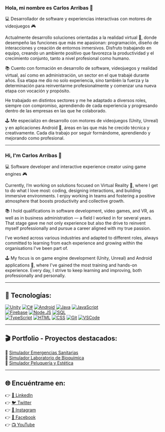 ### Hola, mi nombre es Carlos Arribas 👋

💻 Desarrollador de software y experiencias interactivas con motores de videojuegos 🎮

Actualmente desarrollo soluciones orientadas a la realidad virtual 🥽, donde desempeño las funciones que más me apasionan: programación, diseño de interacciones y creación de entornos inmersivos. Disfruto trabajando en equipo, creando un ambiente positivo que favorezca la productividad y el crecimiento conjunto, tanto a nivel profesional como humano.

📚 Cuento con formación en desarrollo de software, videojuegos y realidad virtual, así como en administración, un sector en el que trabajé durante años. Esa etapa me dio no solo experiencia, sino también la fuerza y la determinación para reinventarme profesionalmente y comenzar una nueva etapa con vocación y propósito.

He trabajado en distintos sectores y me he adaptado a diversos roles, siempre con compromiso, aprendiendo de cada experiencia y progresando dentro de las empresas en las que he colaborado.

🕹️ Me especializo en desarrollo con motores de videojuegos (Unity, Unreal) y en aplicaciones Android 📱, áreas en las que más he crecido técnica y creativamente. Cada día trabajo por seguir formándome, aprendiendo y mejorando como profesional.

---

### Hi, I'm Carlos Arribas 👋

💻 Software developer and interactive experience creator using game engines 🎮

Currently, I’m working on solutions focused on Virtual Reality 🥽, where I get to do what I love most: coding, designing interactions, and building immersive environments. I enjoy working in teams and fostering a positive atmosphere that boosts productivity and collective growth.

📚 I hold qualifications in software development, video games, and VR, as well as in business administration — a field I worked in for several years. That stage gave me not only experience but also the drive to reinvent myself professionally and pursue a career aligned with my true passion.

I’ve worked across various industries and adapted to different roles, always committed to learning from each experience and growing within the organisations I've been part of.

🕹️ My focus is on game engine development (Unity, Unreal) and Android applications 📱, where I've gained the most training and hands-on experience. Every day, I strive to keep learning and improving, both professionally and personally.

---

## 🚀 Tecnologías:
[![Unity](https://img.shields.io/badge/Unity-0077B5?style=for-the-badge&logoColor=white&labelColor=101010)]()
[![C#](https://img.shields.io/badge/CSharp-9445F8?style=for-the-badge&logoColor=white&labelColor=101010)]()
[![Android](https://img.shields.io/badge/Android-E4405F?style=for-the-badge&logoColor=white&labelColor=101010)]()
[![Java](https://img.shields.io/badge/Java-007396?style=for-the-badge&logoColor=white&labelColor=101010)]()
[![JavaScript](https://img.shields.io/badge/JavaScript-F7DF1E?style=for-the-badge&logoColor=white&labelColor=101010)]()
</br>
[![Firebase](https://img.shields.io/badge/Firebase-FFCA28?style=for-the-badge&logoColor=white&labelColor=101010)]()
[![Node.JS](https://img.shields.io/badge/Node.JS-339933?style=for-the-badge&logoColor=white&labelColor=101010)]()
[![SQL](https://img.shields.io/badge/SQL-4479A1?style=for-the-badge&logoColor=white&labelColor=101010)]()
</br>
[![TypeScript](https://img.shields.io/badge/TypeScript-007396?style=for-the-badge&logo=java&logoColor=white&labelColor=101010)]()
[![HTML](https://img.shields.io/badge/HTML-F7DF1E?style=for-the-badge&labelColor=101010)]()
[![CSS](https://img.shields.io/badge/CSS-1DA1F2?style=for-the-badge&labelColor=101010)]()
[![Git](https://img.shields.io/badge/Git-339933?style=for-the-badge&labelColor=101010)]()
[![VSCode](https://img.shields.io/badge/VSCode-0077B5?style=for-the-badge&logoColor=white&labelColor=101010)]()

---

## 🎬 Portfolio - Proyectos destacados:

🎥 [Simulador Emergencias Sanitarias](https://www.youtube.com/watch?v=pidI46RNh0k)  
🎥 [Simulador Laboratorio de Bioquímica](https://www.youtube.com/watch?v=xuhOttJNmEo)  
🎥 [Simulador Peluquería y Estética](https://www.youtube.com/watch?v=9wxmmJeQuvI)  

---

## 🌐 Encuéntrame en:
👉 [🧳 LinkedIn](https://www.linkedin.com/in/carlos-arribas-%C3%A1lvarez-92bab6255/)  
👉 [🐦 Twitter](https://twitter.com/Charlie2Secret)  
👉 [📸 Instagram](https://instagram.com/charlie2dev)  
👉 [📘 Facebook](https://facebook.com/carlos.arribasalvarez)  
👉 [📺 YouTube](https://www.youtube.com/results?search_query=gameframedev)
